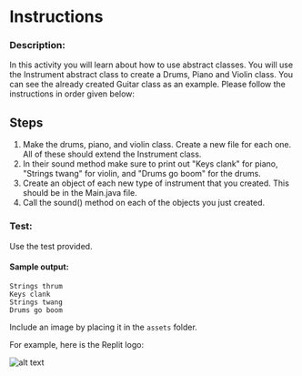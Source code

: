 # Instructions

### Description:
In this activity you will learn about how to use abstract classes. You will use the Instrument abstract class to create a Drums, Piano and Violin class. You can see the already created Guitar class as an example. Please follow the instructions in order given below:

## Steps
1. Make the drums, piano, and violin class. Create a new file for each one. All of these should extend the Instrument class.
2. In their sound method make sure to print out "Keys clank" for piano, "Strings twang" for violin, and "Drums go boom" for the drums.
3. Create an object of each new type of instrument that you created. This should be in the Main.java file.
4. Call the sound() method on each of the objects you just created.

### Test:
Use the test provided.

#### Sample output:
```
Strings thrum
Keys clank
Strings twang
Drums go boom
```


Include an image by placing it in the `assets` folder.

For example, here is the Replit logo:

![alt text](assets/logo.png)
  
  